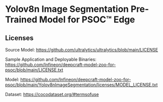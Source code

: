 # Yolov8n Image Segmentation Pre-Trained Model for PSOC™ Edge

## Licenses

Source Model: https://github.com/ultralytics/ultralytics/blob/main/LICENSE

Sample Application and Deployable Binaries: https://github.com/Infineon/deepcraft-model-zoo-for-psoc/blob/main/LICENSE.txt

Model: https://github.com/Infineon/deepcraft-model-zoo-for-psoc/blob/main/Yolov8nImageSegmentation/licenses/MODEL_LICENSE.txt

Dataset: https://cocodataset.org/#termsofuse